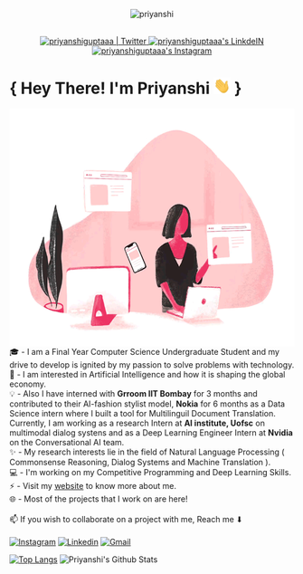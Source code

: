 <p align="center">  <img src="https://komarev.com/ghpvc/?username=your-github-priyanshiguptaaa&label=PROFILE+VIEWS" alt="priyanshi" />    
<br>
<p align="center">
<br/>
<a href="https://twitter.com/millennialxtech">
  <img alt="priyanshiguptaaa | Twitter" width="35px" src="https://image.flaticon.com/icons/svg/2111/2111703.svg" />
</a>
<a href="https://www.linkedin.com/in/priyanshi-gupta-9237b9188/">
  <img alt="priyanshiguptaaa's LinkdeIN" width="35px" src="https://image.flaticon.com/icons/svg/2111/2111465.svg" />
</a>

<a href="https://www.instagram.com/millennialintech/">
  <img alt="priyanshiguptaaa's Instagram" width="35px" src="https://image.flaticon.com/icons/svg/2111/2111421.svg" />
</a>
</p>

<h1> { Hey There! I'm Priyanshi  <img src="https://raw.githubusercontent.com/ABSphreak/ABSphreak/master/gifs/Hi.gif" width="30px"> }</h2>



<img  align='right' src="https://github.com/Priyanshiguptaaa/Priyanshiguptaaa/blob/main/computer.gif" width="530" height="420">
<br>

🎓 - I am a Final Year Computer Science Undergraduate Student and my drive to develop is ignited by my passion to solve problems with technology.
<br>
🌻 - I am interested in Artificial Intelligence and how it is shaping the global economy. 
<br>
💡 - Also I have interned with <b>Grroom IIT Bombay</b> for 3 months and contributed to their AI-fashion stylist model, <b>Nokia</b> for 6 months as a Data Science intern where I built a tool for Multilinguil Document Translation. Currently, I am working as a research Intern at <b>AI institute, Uofsc</b> on multimodal dialog systens and as a Deep Learning Engineer Intern at <b>Nvidia</b> on the Conversational AI team. 
<br>
✨ - My research interests lie in the field of Natural Language Processing ( Commonsense Reasoning, Dialog Systems and Machine Translation ).
<br>
💻 - I'm working on my Competitive Programming and Deep Learning Skills.
<br>
⚡ - Visit my <a href="https://priyanshigupta.netlify.app/">website</a> to know more about me. 
<br>
🌐 - Most of the projects that I work on are here!
<br>
<br>
📫 If you wish to collaborate on a project with me, Reach me  ⬇
<br>
<br>
[![Instagram](https://img.shields.io/badge/-Instagram-12100E?style=for-the-badge&logo=instagram&logoColor=white&&link=https://www.instagram.com/millennialwithavision/)](https://www.instagram.com/millennialintech/) 
[![Linkedin](https://img.shields.io/badge/LinkedIn-0077B5?style=for-the-badge&logo=linkedin&logoColor=white&&link=https://www.linkedin.com/in/priyanshi-gupta-9237b9188/)](https://www.linkedin.com/in/priyanshi-gupta-9237b9188/) [![Gmail](https://img.shields.io/badge/Gmail-D14837?style=for-the-badge&logo=gmail&logoColor=white&link=mailto:guppriyanshi@gmail.com)](mailto:guppriyanshi@gmail.com)
<br>

<!--<h2 align="center">My Research Interests</h3>

<!--<p align="center">
 ✨ Machine Translation ✨  
- ✨ Speech Recognition ✨ 
- ✨ Dialog Systems ✨</p>-->
 

[![Top Langs](https://github-readme-stats.vercel.app/api/top-langs/?username=priyanshiguptaaa&layout=compact&langs_count=10)](https://github.com/priyanshiguptaa/github-readme-stats) ![Priyanshi's Github Stats](https://github-readme-stats.vercel.app/api?username=priyanshiguptaaa&theme=buefy&show_icons=true) 





